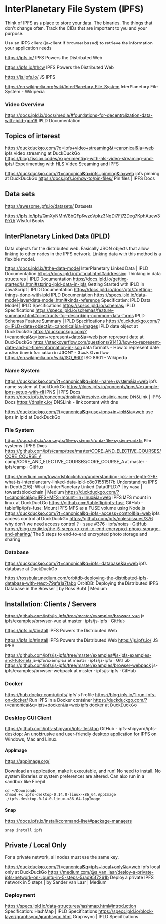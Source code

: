 # InterPlanetary File System (IPFS)

Think of IPFS as a place to store your data. The binaries. The things that don't change often. Track the CIDs that are important to you and your purpose. 

Use an IPFS client (js-client if browser based) to retrieve the information your application needs


https://ipfs.io/
IPFS Powers the Distributed Web

https://ipfs.io/#how
IPFS Powers the Distributed Web

https://js.ipfs.io/
JS IPFS

https://en.wikipedia.org/wiki/InterPlanetary_File_System
InterPlanetary File System - Wikipedia

### Video Overview

https://docs.ipld.io/docs/media/#foundations-for-decentralization-data-with-ipld-gpn19
IPLD Documentation


## Topics of interest

https://duckduckgo.com/?q=ipfs+video+streaming&t=canonical&ia=web
ipfs video streaming at DuckDuckGo
https://blog.fission.codes/experimenting-with-hls-video-streaming-and-ipfs/
Experimenting with HLS Video Streaming and IPFS

https://duckduckgo.com/?t=canonical&q=ipfs+pinning&ia=web
ipfs pinning at DuckDuckGo
https://docs.ipfs.io/how-to/pin-files/
Pin files | IPFS Docs


## Data sets

https://awesome.ipfs.io/datasets/
Datasets

https://ipfs.io/ipfs/QmXyNMhV8bQFp6wzoVpkz3NqDi7Fj72Deg7KphAuew3RYU/
Wistful Books





## InterPlanetary Linked Data (IPLD)

Data objects for the distributed web. Basically JSON objects that allow linking to other nodes in the IPFS network. Linking data with this method is a flexible model.

https://docs.ipld.io/#the-data-model
InterPlanetary Linked Data | IPLD Documentation
https://docs.ipld.io/tutorial.html#addressing
Thinking in data structures | IPLD Documentation
https://docs.ipld.io/getting-started/js.html#storing-ipld-data-in-ipfs
Getting Started with IPLD in JavaScript | IPLD Documentation
https://docs.ipld.io/docs/gtd/#getting-things-done-with-ipld
IPLD Documentation
https://specs.ipld.io/data-model-layer/data-model.html#kinds-reference
Specification: IPLD Data Model | IPLD Specifications
https://specs.ipld.io/schemas/
IPLD Specifications
https://specs.ipld.io/schemas/feature-summary.html#constructs-for-describing-common-data-forms
IPLD Schemas Feature Summary | IPLD Specifications
https://duckduckgo.com/?q=IPLD+date+object&t=canonical&ia=images
IPLD date object at DuckDuckGo
https://duckduckgo.com/?t=canonical&q=json+represent+date&ia=web
json represent date at DuckDuckGo
https://stackoverflow.com/questions/91413/how-to-represent-date-and-or-time-information-in-json
data formats - How to represent date and/or time information in JSON? - Stack Overflow
https://en.wikipedia.org/wiki/ISO_8601
ISO 8601 - Wikipedia

### Name System

https://duckduckgo.com/?t=canonical&q=ipfs+name+system&ia=web
ipfs name system at DuckDuckGo
https://docs.ipfs.io/concepts/ipns/#example-ipns-setup-with-cli
IPNS | IPFS Docs
https://docs.ipfs.io/concepts/dnslink/#resolve-dnslink-name
DNSLink | IPFS Docs
https://dnslink.io/
DNSLink - link content with dns

https://duckduckgo.com/?t=canonical&q=use+ipns+in+ipld&ia=web
use ipns in ipld at DuckDuckGo

### File System

https://docs.ipfs.io/concepts/file-systems/#unix-file-system-unixfs
File systems | IPFS Docs
https://github.com/ipfs/camp/tree/master/CORE_AND_ELECTIVE_COURSES/CORE_COURSE_A
camp/CORE_AND_ELECTIVE_COURSES/CORE_COURSE_A at master · ipfs/camp · GitHub

https://medium.com/towardsblockchain/understanding-ipfs-in-depth-2-6-what-is-interplanetary-linked-data-ipld-c8c01551517b
Understanding IPFS in Depth(2/6): What is InterPlanetary Linked Data(IPLD)? | by vasa | towardsblockchain | Medium
https://duckduckgo.com/?t=canonical&q=IPFS+MFS+mount+in+linux&ia=web
IPFS MFS mount in linux at DuckDuckGo
https://github.com/tableflip/ipfs-fuse
GitHub - tableflip/ipfs-fuse: Mount IPFS MFS as a FUSE volume using Node.js
https://duckduckgo.com/?t=canonical&q=ipfs+access+control&ia=web
ipfs access control at DuckDuckGo
https://github.com/ipfs/notes/issues/376
why don't we need access control ? · Issue #376 · ipfs/notes · GitHub
https://blog.textile.io/the-5-steps-to-end-to-end-encrypted-photo-storage-and-sharing/
The 5 steps to end-to-end encrypted photo storage and sharing

### Database 

https://duckduckgo.com/?t=canonical&q=ipfs+database&ia=web
ipfs database at DuckDuckGo

https://rossbulat.medium.com/orbitdb-deploying-the-distributed-ipfs-database-with-react-79afa1a7fabb
OrbitDB: Deploying the Distributed IPFS Database in the Browser | by Ross Bulat | Medium





## Installation: Clients / Servers

https://github.com/ipfs/js-ipfs/tree/master/examples/browser-vue
js-ipfs/examples/browser-vue at master · ipfs/js-ipfs · GitHub

https://ipfs.io/#install
IPFS Powers the Distributed Web

https://ipfs.io/#install
IPFS Powers the Distributed Web
https://js.ipfs.io/
JS IPFS

https://github.com/ipfs/js-ipfs/tree/master/examples#js-ipfs-examples-and-tutorials
js-ipfs/examples at master · ipfs/js-ipfs · GitHub
https://github.com/ipfs/js-ipfs/tree/master/examples/browser-webpack
js-ipfs/examples/browser-webpack at master · ipfs/js-ipfs · GitHub


### Docker

https://hub.docker.com/u/ipfs/
ipfs's Profile
https://blog.ipfs.io/1-run-ipfs-on-docker/
Run IPFS in a Docker container
https://duckduckgo.com/?t=canonical&q=ipfs+docker&ia=web
ipfs docker at DuckDuckGo


### Desktop GUI Client

https://github.com/ipfs-shipyard/ipfs-desktop
GitHub - ipfs-shipyard/ipfs-desktop: An unobtrusive and user-friendly desktop application for IPFS on Windows, Mac and Linux.

#### AppImage

https://appimage.org/

Download an application, make it executable, and run! No need to install. No system libraries or system preferences are altered. Can also run in a sandbox like Firejail

```
cd ~/Downloads
chmod +x ipfs-desktop-0.14.0-linux-x86_64.AppImage
./ipfs-desktop-0.14.0-linux-x86_64.AppImage
```

#### Snap

https://docs.ipfs.io/install/command-line/#package-managers

    snap install ipfs

## Private / Local Only

For a private network, all nodes must use the same key.

https://duckduckgo.com/?t=canonical&q=ipfs+local+only&ia=web
ipfs local only at DuckDuckGo
https://medium.com/@s_van_laar/deploy-a-private-ipfs-network-on-ubuntu-in-5-steps-5aad95f7261b
Deploy a private IPFS network in 5 steps | by Sander van Laar | Medium


### Deployment

https://specs.ipld.io/data-structures/hashmap.html#introduction
Specification: HashMap | IPLD Specifications
https://specs.ipld.io/block-layer/graphsync/graphsync.html
Graphsync | IPLD Specifications




